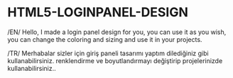 # HTML5-LOGINPANEL-DESIGN
/EN/ Hello, I made a login panel design for you, you can use it as you wish, you can change the coloring and sizing and use it in your projects.

/TR/ Merhabalar sizler için giriş paneli tasarımı yaptım dilediğiniz gibi kullanabilirsiniz. renklendirme ve boyutlandırmayı değiştirip projelerinizde kullanabilirsiniz..

